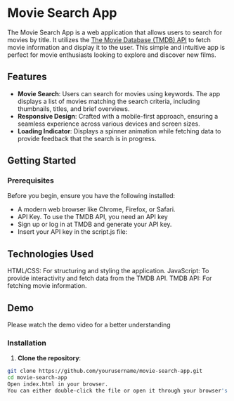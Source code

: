 # Movie Search App

The Movie Search App is a web application that allows users to search for movies by title. It utilizes the [The Movie Database (TMDB) API](https://www.themoviedb.org/documentation/api) to fetch movie information and display it to the user. This simple and intuitive app is perfect for movie enthusiasts looking to explore and discover new films.

## Features

- **Movie Search**: Users can search for movies using keywords. The app displays a list of movies matching the search criteria, including thumbnails, titles, and brief overviews.
- **Responsive Design**: Crafted with a mobile-first approach, ensuring a seamless experience across various devices and screen sizes.
- **Loading Indicator**: Displays a spinner animation while fetching data to provide feedback that the search is in progress.

## Getting Started

### Prerequisites

Before you begin, ensure you have the following installed:
- A modern web browser like Chrome, Firefox, or Safari.
- API Key. To use the TMDB API, you need an API key
- Sign up or log in at TMDB and generate your API key.
- Insert your API key in the script.js file:
  
## Technologies Used
HTML/CSS: For structuring and styling the application.
JavaScript: To provide interactivity and fetch data from the TMDB API.
TMDB API: For fetching movie information.

## Demo
Please watch the demo video for a better understanding

### Installation

1. **Clone the repository**:

```bash
git clone https://github.com/yourusername/movie-search-app.git
cd movie-search-app
Open index.html in your browser.
You can either double-click the file or open it through your browser's file menu.




